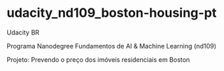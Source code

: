# udacity_nd109_boston-housing-pt
Udacity BR

Programa Nanodegree Fundamentos de AI & Machine Learning (nd109)

Projeto: Prevendo o preço dos imóveis residenciais em Boston
